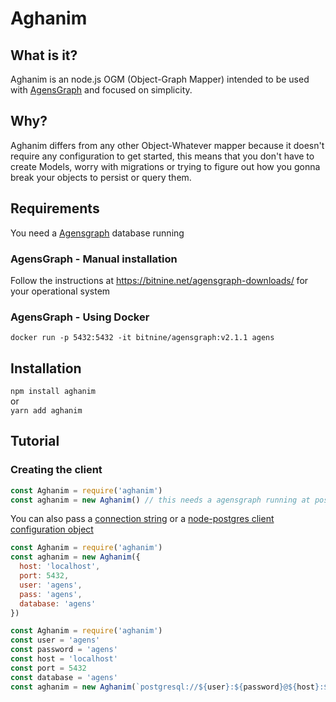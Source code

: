 # Aghanim

## What is it?

Aghanim is an node.js OGM (Object-Graph Mapper) intended to be used with [AgensGraph](https://bitnine.net/) and
focused on simplicity.

## Why?

Aghanim differs from any other Object-Whatever mapper because it doesn't require any
configuration to get started, this means that you don't have to create Models,
worry with migrations or trying to figure out how you gonna break your objects to persist or query them.

## Requirements

You need a [Agensgraph](https://bitnine.net/agensgraph/) database running

### AgensGraph - Manual installation

Follow the instructions at https://bitnine.net/agensgraph-downloads/ for your operational system

### AgensGraph - Using Docker

`docker run -p 5432:5432 -it bitnine/agensgraph:v2.1.1 agens`

## Installation

`npm install aghanim`  
or  
`yarn add aghanim`

## Tutorial

### Creating the client

```javascript
const Aghanim = require('aghanim')
const aghanim = new Aghanim() // this needs a agensgraph running at postgresql://agens:agens@localhost:5432/agens
```

You can also pass a [connection string](https://node-postgres.com/features/connecting#connection-uri) or a [node-postgres client configuration object](https://node-postgres.com/features/connecting#programmatic)

```javascript
const Aghanim = require('aghanim')
const aghanim = new Aghanim({
  host: 'localhost',
  port: 5432,
  user: 'agens',
  pass: 'agens',
  database: 'agens'
})
```

```javascript
const Aghanim = require('aghanim')
const user = 'agens'
const password = 'agens'
const host = 'localhost'
const port = 5432
const database = 'agens'
const aghanim = new Aghanim(`postgresql://${user}:${password}@${host}:${port}/${database}`)
```
